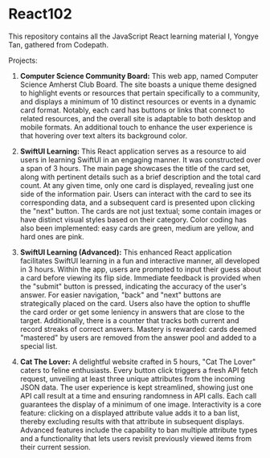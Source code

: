 # React102
This repository contains all the JavaScript React learning material I, Yongye Tan, gathered from Codepath.

Projects:
1. **Computer Science Community Board:**
This web app, named Computer Science Amherst Club Board. The site boasts a unique theme designed to highlight events or resources that pertain specifically to a community, and displays a minimum of 10 distinct resources or events in a dynamic card format. Notably, each card has buttons or links that connect to related resources, and the overall site is adaptable to both desktop and mobile formats. An additional touch to enhance the user experience is that hovering over text alters its background color.

2. **SwiftUI Learning:**
This React application serves as a resource to aid users in learning SwiftUI in an engaging manner. It was constructed over a span of 3 hours. The main page showcases the title of the card set, along with pertinent details such as a brief description and the total card count. At any given time, only one card is displayed, revealing just one side of the information pair. Users can interact with the card to see its corresponding data, and a subsequent card is presented upon clicking the "next" button. The cards are not just textual; some contain images or have distinct visual styles based on their category. Color coding has also been implemented: easy cards are green, medium are yellow, and hard ones are pink.

3. **SwiftUI Learning (Advanced):**
This enhanced React application facilitates SwiftUI learning in a fun and interactive manner, all developed in 3 hours. Within the app, users are prompted to input their guess about a card before viewing its flip side. Immediate feedback is provided when the "submit" button is pressed, indicating the accuracy of the user's answer. For easier navigation, "back" and "next" buttons are strategically placed on the card. Users also have the option to shuffle the card order or get some leniency in answers that are close to the target. Additionally, there is a counter that tracks both current and record streaks of correct answers. Mastery is rewarded: cards deemed "mastered" by users are removed from the answer pool and added to a special list.

4. **Cat The Lover:**
A delightful website crafted in 5 hours, "Cat The Lover" caters to feline enthusiasts. Every button click triggers a fresh API fetch request, unveiling at least three unique attributes from the incoming JSON data. The user experience is kept streamlined, showing just one API call result at a time and ensuring randomness in API calls. Each call guarantees the display of a minimum of one image. Interactivity is a core feature: clicking on a displayed attribute value adds it to a ban list, thereby excluding results with that attribute in subsequent displays. Advanced features include the capability to ban multiple attribute types and a functionality that lets users revisit previously viewed items from their current session.
